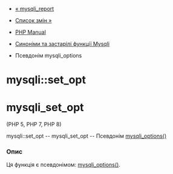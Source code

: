 - [« mysqli_report](function.mysqli-report.md)
- [Список змін »](changelog.mysqli.md)

- [PHP Manual](index.md)
- [Синоніми та застарілі функції Mysqli](ref.mysqli.md)
- Псевдонім mysqli_options

# mysqli::set_opt

# mysqli_set_opt

(PHP 5, PHP 7, PHP 8)

mysqli::set_opt -- mysqli_set_opt -- Псевдонім
[mysqli_options()](mysqli.options.md)

### Опис

Ця функція є псевдонімом:
[mysqli_options()](mysqli.options.md).
